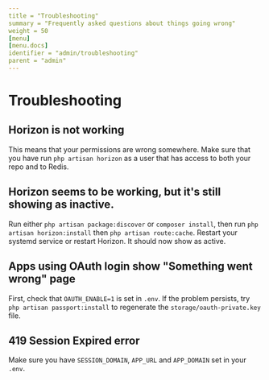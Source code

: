 ```yaml
---
title = "Troubleshooting"
summary = "Frequently asked questions about things going wrong"
weight = 50
[menu]
[menu.docs]
identifier = "admin/troubleshooting"
parent = "admin"
---
```


# Troubleshooting

## Horizon is not working
This means that your permissions are wrong somewhere. Make sure that you have run `php artisan horizon` as a user that has access to both your repo and to Redis.

## Horizon seems to be working, but it's still showing as inactive.
Run either `php artisan package:discover` or `composer install`, then run `php artisan horizon:install` then `php artisan route:cache`. Restart your systemd service or restart Horizon. It should now show as active.

## Apps using OAuth login show "Something went wrong" page
First, check that `OAUTH_ENABLE=1` is set in `.env`. If the problem persists, try `php artisan passport:install` to regenerate the `storage/oauth-private.key` file.

## 419 Session Expired error
Make sure you have `SESSION_DOMAIN`, `APP_URL` and `APP_DOMAIN` set in your `.env`.
